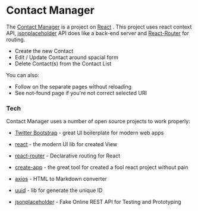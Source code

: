 # Contact Manager

The [Contact Manager] is a project on [React] . This project uses react context API, [jsonplaceholder] API does like a back-end server and [React-Router] for routing.

- Create the new Contact
- Edit / Update Contact around spacial form
- Delete Contact(s) from the Contact List

You can also:

- Follow on the separate pages without reloading
- See not-found page if you're not correct selected URI

### Tech

Contact Manager uses a number of open source projects to work properly:

- [Twitter Bootstrap] - great UI boilerplate for modern web apps
- [react] - the modern UI lib for created View
- [react-router] - Declarative routing for React
- [create-app] - the great tool for created a fool react project without pain
- [axios] - HTML to Markdown converter
- [uuid] - lib for generate the unique ID
- [jsonplaceholder] - Fake Online REST API for Testing and Prototyping

  [uuid]: <https://www.npmjs.com/package/uuid>
  [axios]: <https://github.com/axios/axios>
  [create-app]: <https://github.com/facebook/create-react-app>
  [react]: <https://reactjs.org/>
  [jsonplaceholder]: <https://jsonplaceholder.typicode.com/>
  [Twitter Bootstrap]: <http://twitter.github.com/bootstrap/>
  [react-router]: <https://github.com/ReactTraining/react-router>
  [Contact Manager]: <https://mrserhi.github.io/contact-manager/#/>

